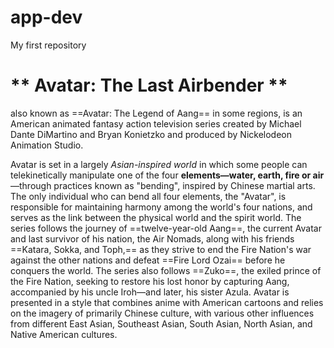# app-dev
My first repository
# ** Avatar: The Last Airbender **

also known as ==Avatar: The Legend of Aang== in some regions, is an American animated fantasy action television series created by Michael Dante DiMartino and Bryan Konietzko and produced by Nickelodeon Animation Studio.

Avatar is set in a largely *Asian-inspired world* in which some people can telekinetically manipulate one of the four **elements—water, earth, fire or air**—through practices known as "bending", inspired by Chinese martial arts. The only individual who can bend all four elements, the "Avatar", is responsible for maintaining harmony among the world's four nations, and serves as the link between the physical world and the spirit world. The series follows the journey of ==twelve-year-old Aang==, the current Avatar and last survivor of his nation, the Air Nomads, along with his friends ==Katara, Sokka, and Toph,== as they strive to end the Fire Nation's war against the other nations and defeat ==Fire Lord Ozai== before he conquers the world. The series also follows ==Zuko==, the exiled prince of the Fire Nation, seeking to restore his lost honor by capturing Aang, accompanied by his uncle Iroh—and later, his sister Azula. Avatar is presented in a style that combines anime with American cartoons and relies on the imagery of primarily Chinese culture, with various other influences from different East Asian, Southeast Asian, South Asian, North Asian, and Native American cultures.


[^1]:Book One: Water  Aang and Appa are awoken a hundred years later by *two siblings of Southern Water Tribe origin*, Katara and Sokka. 

[^1]:Book Two: Earth After leaving the North Pole and mastering waterbending, Aang travels to the Earth Kingdom to master earthbending. There, the group meets Toph, a *blind earthbending prodigy* who becomes Aang's second teacher.

[^1]:Book Three: Fire The group recovers from the fall of Ba Sing Se and travels to the planned invasion site. On the day of the solar eclipse, Aang's group and a smaller band of warriors launch a smaller invasion, which ultimately fails. 
